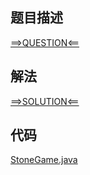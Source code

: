 ## 题目描述

[==>QUESTION<==](https://leetcode-cn.com/problems/stone-game/)

## 解法

[==>SOLUTION<==](https://leetcode-cn.com/problems/stone-game/solution/gong-shui-san-xie-jing-dian-qu-jian-dp-j-wn31/)

## 代码

[StoneGame.java](https://github.com/Marshal7cc/leetcode-java/blob/master/src/dp/StoneGame.java)

